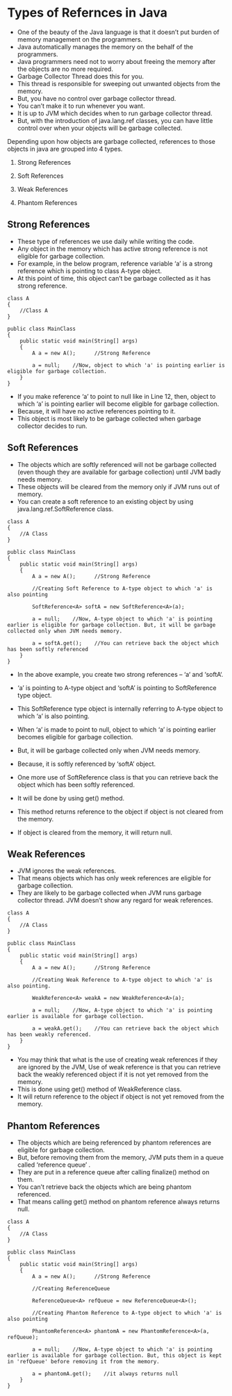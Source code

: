 # Types of Refernces in Java

- One of the beauty of the Java language is that it doesn’t put burden of memory management on the programmers. 
- Java automatically manages the memory on the behalf of the programmers. 
- Java programmers need not to worry about freeing the memory after the objects are no more required. 
- Garbage Collector Thread does this for you. 
- This thread is responsible for sweeping out unwanted objects from the memory. 
- But, you have no control over garbage collector thread. 
- You can’t make it to run whenever you want. 
- It is up to JVM which decides when to run garbage collector thread. 
- But, with the introduction of java.lang.ref classes, you can have little control over when your objects will be garbage collected.

Depending upon how objects are garbage collected, references to those objects in java are grouped into 4 types.

1) Strong References

2) Soft References

3) Weak References

4) Phantom References

## Strong References

- These type of references we use daily while writing the code. 
- Any object in the memory which has active strong reference is not eligible for garbage collection. 
- For example, in the below program, reference variable ‘a’ is a strong reference which is pointing to class A-type object. 
- At this point of time, this object can’t be garbage collected as it has strong reference.
```
class A
{
    //Class A
}
 
public class MainClass
{
    public static void main(String[] args)
    {
        A a = new A();      //Strong Reference
 
        a = null;    //Now, object to which 'a' is pointing earlier is eligible for garbage collection.
    }
}
```

- If you make reference ‘a’ to point to null like in Line 12, then, object to which ‘a’ is pointing earlier will become eligible for garbage collection. 
- Because, it will have no active references pointing to it. 
- This object is most likely to be garbage collected when garbage collector decides to run.


## Soft References

- The objects which are softly referenced will not be garbage collected (even though they are available for garbage collection) until JVM badly needs memory. 
- These objects will be cleared from the memory only if JVM runs out of memory. 
- You can create a soft reference to an existing object by using java.lang.ref.SoftReference class. 
```
class A
{
    //A Class
}
 
public class MainClass
{
    public static void main(String[] args)
    {
        A a = new A();      //Strong Reference
 
        //Creating Soft Reference to A-type object to which 'a' is also pointing
 
        SoftReference<A> softA = new SoftReference<A>(a);
 
        a = null;    //Now, A-type object to which 'a' is pointing earlier is eligible for garbage collection. But, it will be garbage collected only when JVM needs memory.
 
        a = softA.get();    //You can retrieve back the object which has been softly referenced
    }
}
```

- In the above example, you create two strong references – ‘a‘ and ‘softA‘. 
- ‘a’ is pointing to A-type object and ‘softA’ is pointing to SoftReference type object. 
- This SoftReference type object is internally referring to A-type object to which ‘a’ is also pointing. 
- When ‘a’ is made to point to null, object to which ‘a’ is pointing earlier becomes eligible for garbage collection. 
- But, it will be garbage collected only when JVM needs memory. 
- Because, it is softly referenced by ‘softA’ object.

- One more use of SoftReference class is that you can retrieve back the object which has been softly referenced. 
- It will be done by using get() method. 
- This method returns reference to the object if object is not cleared from the memory. 
- If object is cleared from the memory, it will return null.


## Weak References

- JVM ignores the weak references. 
- That means objects which has only week references are eligible for garbage collection. 
- They are likely to be garbage collected when JVM runs garbage collector thread. JVM doesn’t show any regard for weak references.
```
class A
{
    //A Class
}
 
public class MainClass
{
    public static void main(String[] args)
    {
        A a = new A();      //Strong Reference
 
        //Creating Weak Reference to A-type object to which 'a' is also pointing.
 
        WeakReference<A> weakA = new WeakReference<A>(a);
 
        a = null;    //Now, A-type object to which 'a' is pointing earlier is available for garbage collection.
 
        a = weakA.get();    //You can retrieve back the object which has been weakly referenced.
    }
}
```

- You may think that what is the use of creating weak references if they are ignored by the JVM, Use of weak reference is that you can retrieve back the weakly referenced object if it is not yet removed from the memory. 
- This is done using get() method of WeakReference class. 
- It will return reference to the object if object is not yet removed from the memory.


## Phantom References

- The objects which are being referenced by phantom references are eligible for garbage collection. 
- But, before removing them from the memory, JVM puts them in a queue called ‘reference queue’ . 
- They are put in a reference queue after calling finalize() method on them. 
- You can’t retrieve back the objects which are being phantom referenced. 
- That means calling get() method on phantom reference always returns null.
```
class A
{
    //A Class
}
 
public class MainClass
{
    public static void main(String[] args)
    {
        A a = new A();      //Strong Reference
 
        //Creating ReferenceQueue
 
        ReferenceQueue<A> refQueue = new ReferenceQueue<A>();
 
        //Creating Phantom Reference to A-type object to which 'a' is also pointing
 
        PhantomReference<A> phantomA = new PhantomReference<A>(a, refQueue);
 
        a = null;    //Now, A-type object to which 'a' is pointing earlier is available for garbage collection. But, this object is kept in 'refQueue' before removing it from the memory.
 
        a = phantomA.get();    //it always returns null
    }
}
```